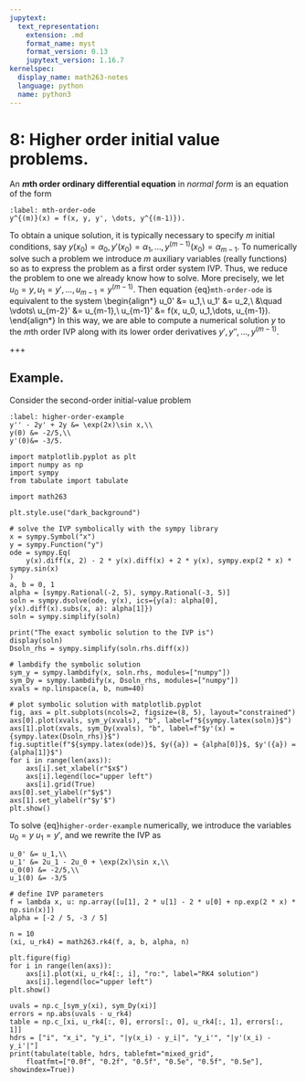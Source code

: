 ```yaml
---
jupytext:
  text_representation:
    extension: .md
    format_name: myst
    format_version: 0.13
    jupytext_version: 1.16.7
kernelspec:
  display_name: math263-notes
  language: python
  name: python3
---
```


# 8: Higher order initial value problems.

An **$m$th order ordinary differential equation** in *normal form* is an equation of the form
```{math}
:label: mth-order-ode
y^{(m)}(x) = f(x, y, y', \dots, y^{(m-1)}).
```
To obtain a unique solution, it is typically necessary to specify $m$ initial conditions, say $y(x_0) = \alpha_0, y'(x_0) = \alpha_1, \dots, y^{(m-1)}(x_0) = \alpha_{m-1}$.  To numerically solve such a problem we introduce $m$ auxiliary variables (really functions) so as to express the problem as a first order system IVP.  Thus, we reduce the problem to one we already know how to solve.  More precisely, we let $u_0=y, u_1=y', \dots, u_{m-1}=y^{(m-1)}$.  Then equation {eq}`mth-order-ode` is equivalent to the system
\begin{align*}
u_0' &= u_1,\\
u_1' &= u_2,\\
&\quad \vdots\\
u_{m-2}' &= u_{m-1},\\
u_{m-1}' &= f(x, u_0, u_1,\dots, u_{m-1}).
\end{align*}
In this way, we are able to compute a numerical solution $y$ to the $m$th order IVP along with its lower order derivatives $y', y'', \dots , y^{(m-1)}$.

+++

## Example.

Consider the second-order initial-value problem
```{math}
:label: higher-order-example
y'' - 2y' + 2y &= \exp(2x)\sin x,\\
y(0) &= -2/5,\\
y'(0)&= -3/5.
```

```{code-cell}
import matplotlib.pyplot as plt
import numpy as np
import sympy
from tabulate import tabulate

import math263

plt.style.use("dark_background")

# solve the IVP symbolically with the sympy library
x = sympy.Symbol("x")
y = sympy.Function("y")
ode = sympy.Eq(
    y(x).diff(x, 2) - 2 * y(x).diff(x) + 2 * y(x), sympy.exp(2 * x) * sympy.sin(x)
)
a, b = 0, 1
alpha = [sympy.Rational(-2, 5), sympy.Rational(-3, 5)]
soln = sympy.dsolve(ode, y(x), ics={y(a): alpha[0], y(x).diff(x).subs(x, a): alpha[1]})
soln = sympy.simplify(soln)

print("The exact symbolic solution to the IVP is")
display(soln)
Dsoln_rhs = sympy.simplify(soln.rhs.diff(x))

# lambdify the symbolic solution
sym_y = sympy.lambdify(x, soln.rhs, modules=["numpy"])
sym_Dy = sympy.lambdify(x, Dsoln_rhs, modules=["numpy"])
xvals = np.linspace(a, b, num=40)

# plot symbolic solution with matplotlib.pyplot
fig, axs = plt.subplots(ncols=2, figsize=(8, 5), layout="constrained")
axs[0].plot(xvals, sym_y(xvals), "b", label=f"${sympy.latex(soln)}$")
axs[1].plot(xvals, sym_Dy(xvals), "b", label=f"$y'(x) = {sympy.latex(Dsoln_rhs)}$")
fig.suptitle(f"${sympy.latex(ode)}$, $y({a}) = {alpha[0]}$, $y'({a}) = {alpha[1]}$")
for i in range(len(axs)):
    axs[i].set_xlabel(r"$x$")
    axs[i].legend(loc="upper left")
    axs[i].grid(True)
axs[0].set_ylabel(r"$y$")
axs[1].set_ylabel(r"$y'$")
plt.show()
```

To solve {eq}`higher-order-example` numerically, we introduce the variables $u_0=y$ $u_1=y'$, and we rewrite the IVP as
```{math}
u_0' &= u_1,\\
u_1' &= 2u_1 - 2u_0 + \exp(2x)\sin x,\\
u_0(0) &= -2/5,\\
u_1(0) &= -3/5
```

```{code-cell}
# define IVP parameters
f = lambda x, u: np.array([u[1], 2 * u[1] - 2 * u[0] + np.exp(2 * x) * np.sin(x)])
alpha = [-2 / 5, -3 / 5]

n = 10
(xi, u_rk4) = math263.rk4(f, a, b, alpha, n)

plt.figure(fig)
for i in range(len(axs)):
    axs[i].plot(xi, u_rk4[:, i], "ro:", label="RK4 solution")
    axs[i].legend(loc="upper left")
plt.show()
```

```{code-cell}
uvals = np.c_[sym_y(xi), sym_Dy(xi)]
errors = np.abs(uvals - u_rk4)
table = np.c_[xi, u_rk4[:, 0], errors[:, 0], u_rk4[:, 1], errors[:, 1]]
hdrs = ["i", "x_i", "y_i", "|y(x_i) - y_i|", "y_i'", "|y'(x_i) - y_i'|"]
print(tabulate(table, hdrs, tablefmt="mixed_grid", 
    floatfmt=["0.0f", "0.2f", "0.5f", "0.5e", "0.5f", "0.5e"], showindex=True))
```
